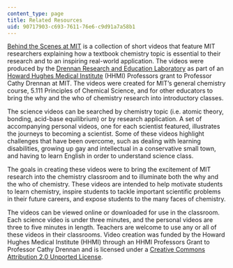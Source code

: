 ```yaml
---
content_type: page
title: Related Resources
uid: 90717903-c693-7611-76e6-c9d91a7a58b1
---
```


[Behind the Scenes at MIT](http://chemvideos.mit.edu/) is a collection of short videos that feature MIT researchers explaining how a textbook chemistry topic is essential to their research and to an inspiring real-world application. The videos were produced by the [Drennan Research and Education Laboratory](http://drennan.mit.edu/) as part of an [Howard Hughes Medical Institute](http://www.hhmi.org/) (HHMI) Professors grant to Professor Cathy Drennan at MIT. The videos were created for MIT’s general chemistry course, 5.111 Principles of Chemical Science, and for other educators to bring the why and the who of chemistry research into introductory classes.

The science videos can be searched by chemistry topic (i.e. atomic theory, bonding, acid-base equilibrium) or by research application. A set of accompanying personal videos, one for each scientist featured, illustrates the journeys to becoming a scientist. Some of these videos highlight challenges that have been overcome, such as dealing with learning disabilities, growing up gay and intellectual in a conservative small town, and having to learn English in order to understand science class.

The goals in creating these videos were to bring the excitement of MIT research into the chemistry classroom and to illuminate both the why and the who of chemistry. These videos are intended to help motivate students to learn chemistry, inspire students to tackle important scientific problems in their future careers, and expose students to the many faces of chemistry.

The videos can be viewed online or downloaded for use in the classroom. Each science video is under three minutes, and the personal videos are three to five minutes in length. Teachers are welcome to use any or all of these videos in their classrooms. Video creation was funded by the Howard Hughes Medical Institute (HHMI) through an HHMI Professors Grant to Professor Cathy Drennan and is licensed under a [Creative Commons Attribution 2.0 Unported License](http://creativecommons.org/licenses/by-nc-sa/2.0/).